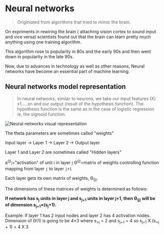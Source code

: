 # Neural networks

> Originiated from algorithms that tried to mimic the brain.

On expriments in rewiring the brain ( attaching vision cortex to sound input and vice versa) scientists found out that the brain can learn pretty much anything using one training algorithm.

This algorithm rose to popularity in 80s and the early 90s and then went down in popularity in the late 90s.

Now, due to advances in technology as well as other reasons, Neural networks have become an essential part of machine learning.

## Neural networks model representation

> In neural networks, similar to neurons, we take our input features (X) x1.....xn and our output (result of the hypothesis function). The hypothesis function is the same as in the case of logistic regression ie, the sigmoid function.

![Neural networks visual representation](https://d3c33hcgiwev3.cloudfront.net/imageAssetProxy.v1/0rgjYLDeEeajLxLfjQiSjg_0c07c56839f8d6e8d7b0d09acedc88fd_Screenshot-2016-11-22-10.08.51.png?expiry=1588550400000&hmac=i6UBU0w_gh_v0y6YE_--fROqGKhbcjOpNUGm3qExmUo)

The theta parameters are sometimes called "weights"

Input layer -> Layer 1 -> Layer 2 -> Output layer

Layer 1 and Layer 2 are sometimes called "Hidden layers"

a<sup>(j)</sup><sub>i</sub>="activation" of unit i in layer j
Θ<sup>(j)</sup>=matrix of weights controlling function mapping from layer `j` to layer `j+1`

Each layer gets its own matrix of weights, Θ<sub>(j)</sub>.

The dimensions of these matrices of weights is determined as follows:

**If network has s<sub>j</sub> units in layer j and s<sub>j+1</sub> units in layer j+1, then Θ<sub>(j)</sub> will be of dimension s<sub>j+1</sub>×(s<sub>j</sub>+1).**

Example: If layer 1 has 2 input nodes and layer 2 has 4 activation nodes. Dimension of Θ(1) is going to be 4×3 where s<sub>>j</sub> = 2 and s<sub>j+1</sub> = 4 so s<sub>j+1</sub> X (s<sub>>j</sub> + 1) = 4 X 3
